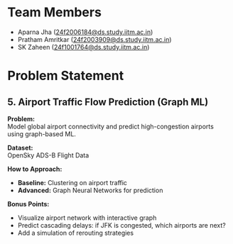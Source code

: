 # Team Members
- Aparna Jha  (24f2006184@ds.study.iitm.ac.in)
- Pratham Amritkar  (24f2003909@ds.study.iitm.ac.in)
- SK Zaheen  (24f1001764@ds.study.iitm.ac.in)

# Problem Statement

## 5. Airport Traffic Flow Prediction (Graph ML)

**Problem:**  
Model global airport connectivity and predict high-congestion airports using graph-based ML.  

**Dataset:**  
OpenSky ADS-B Flight Data  

**How to Approach:**  
- **Baseline:** Clustering on airport traffic  
- **Advanced:** Graph Neural Networks for prediction  

**Bonus Points:**  
- Visualize airport network with interactive graph  
- Predict cascading delays: if JFK is congested, which airports are next?  
- Add a simulation of rerouting strategies  
